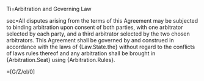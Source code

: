 Ti=Arbitration and Governing Law

sec=All disputes arising from the terms of this Agreement may be subjected to binding arbitration upon consent of both parties, with one arbitrator selected by each party, and a third arbitrator selected by the two chosen arbitrators. This Agreement shall be governed by and construed in accordance with the laws of {Law.State.the} without regard to the conflicts of laws rules thereof and any arbitration shall be brought in {Arbitration.Seat} using {Arbitration.Rules}.

=[G/Z/ol/0]
